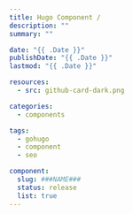 ```yaml
---
title: Hugo Component /
description: ""
summary: ""

date: "{{ .Date }}"
publishDate: "{{ .Date }}"
lastmod: "{{ .Date }}"

resources:
  - src: github-card-dark.png

categories:
  - components

tags:
  - gohugo
  - component
  - seo

component:
  slug: ###NAME###
  status: release
  list: true
---
```

